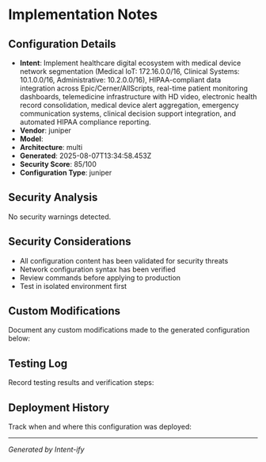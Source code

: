 # Implementation Notes

## Configuration Details
- **Intent**: Implement healthcare digital ecosystem with medical device network segmentation (Medical IoT: 172.16.0.0/16, Clinical Systems: 10.1.0.0/16, Administrative: 10.2.0.0/16), HIPAA-compliant data integration across Epic/Cerner/AllScripts, real-time patient monitoring dashboards, telemedicine infrastructure with HD video, electronic health record consolidation, medical device alert aggregation, emergency communication systems, clinical decision support integration, and automated HIPAA compliance reporting.
- **Vendor**: juniper
- **Model**: 
- **Architecture**: multi
- **Generated**: 2025-08-07T13:34:58.453Z
- **Security Score**: 85/100
- **Configuration Type**: juniper

## Security Analysis
No security warnings detected.

## Security Considerations
- All configuration content has been validated for security threats
- Network configuration syntax has been verified
- Review commands before applying to production
- Test in isolated environment first

## Custom Modifications
Document any custom modifications made to the generated configuration below:

## Testing Log
Record testing results and verification steps:

## Deployment History
Track when and where this configuration was deployed:

---
*Generated by Intent-ify*